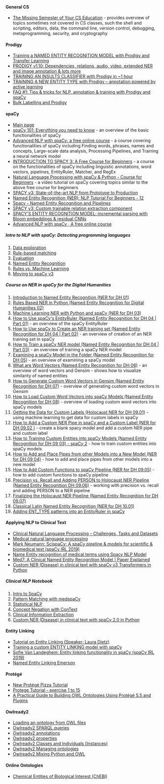 #### General CS

- [The Missing Semester of Your CS Education](https://missing.csail.mit.edu/) - provides overview of topics sometimes not covered in CS classes, such the shell and scripting, editors, data, the command line, version control, debugging, metaprogramming, security, and cryptography

#### Prodigy

- [Training a NAMED ENTITY RECOGNITION MODEL with Prodigy and Transfer Learning](https://www.youtube.com/watch?v=59BKHO_xBPA)
- [PRODIGY v1.10: Dependencies, relations, audio, video, extended NER and image annotation & lots more](https://www.youtube.com/watch?v=KCrIa538u4I)
- [TRAINING AN INSULTS CLASSIFIER with Prodigy in ~1 hour](https://www.youtube.com/watch?v=5di0KlKl0fE)
- [TRAINING A NEW ENTITY TYPE with Prodigy – annotation powered by active learning](https://www.youtube.com/watch?v=l4scwf8KeIA)
- [FAQ #1: Tips & tricks for NLP, annotation & training with Prodigy and spaCy](https://www.youtube.com/watch?v=tMAU3gLbKII)
- [Bulk Labelling and Prodigy](https://www.youtube.com/watch?v=gDk7_f3ovIk)

#### spaCy
- [Main page](https://spacy.io/)
- [spaCy 101: Everything you need to know](https://spacy.io/usage/spacy-101) - an overview of the basic functionalities of spaCy
- [Advanced NLP with spaCy: a free online course](https://course.spacy.io/en/) - a course covering functionalities of spaCy including Finding words, phrases, names and concepts, Large-scale data analysis, Processing Pipelines, and Training a neural network model
- [INTRODUCTION TO SPACY 3: A Free Course for Beginners](http://spacy.pythonhumanities.com/intro.html) - a course on the functionalities of spaCy including linguistic annotations, word vectors, pipelines, EntityRuler, Matcher, and RegEx
- [Natural Language Processing with spaCy & Python - Course for Beginners](https://www.youtube.com/watch?v=dIUTsFT2MeQ) - a video tutorial on spaCy covering topics similar to the above free course for beginners
- [SPACY v3: State-of-the-art NLP from Prototype to Production](https://www.youtube.com/watch?v=9k_EfV7Cns0)
- [Named Entity Recognition (NER): NLP Tutorial For Beginners - 12](https://www.youtube.com/watch?v=2XUhKpH0p4M)
- [Spacy - Named Entity Recognition and Pipelines](https://www.youtube.com/watch?v=b1JKXkfy1ko)
- [SPACY v3: Custom trainable relation extraction component](https://www.youtube.com/watch?v=8HL-Ap5_Axo)
- [SPACY'S ENTITY RECOGNITION MODEL: incremental parsing with Bloom embeddings & residual CNNs](https://www.youtube.com/watch?v=sqDHBH9IjRU)
- [Advanced NLP with spaCy · A free online course](https://www.youtube.com/watch?v=THduWAnG97k)

##### Intro to NLP with spaCy: Detecting programming languages
1. [Data exploration](https://www.youtube.com/watch?v=WnGPv6HnBok)
2. [Rule-based matching](https://www.youtube.com/watch?v=KL4-Mpgbahw)
3. [Evaluation](https://www.youtube.com/watch?v=4V0JDdohxAk)
4. [Named Entity Recognition](https://www.youtube.com/watch?v=IqOJU1-_Fi0)
5. [Rules vs. Machine Learning](https://www.youtube.com/watch?v=f4sqeLRzkPg)
6. [Moving to spaCy v3](https://www.youtube.com/watch?v=k77RrmMaKEI)

##### Course on NER in spaCy for the Digital Humanities
1.  [Introduction to Named Entity Recognition (NER for DH 01)](https://www.youtube.com/watch?v=E9h8qVm2uNY)
2.  [Rules Based NER in Python (Named Entity Recognition for Digital Humanities 02)](https://www.youtube.com/watch?v=O_2uq0sdCQo)
3.  [Machine Learning NER with Python and spaCy (NER for DH 03)](https://www.youtube.com/watch?v=2Ny0yATnuxY)
4. [How to Use spaCy's EntityRuler (Named Entity Recognition for DH 04 | Part 01)](https://www.youtube.com/watch?v=wpyCzodvO3A) - an overview of the spaCy EntityRuler
5. [How to Use spaCy to Create an NER training set (Named Entity Recognition for DH 04 | Part 02)](https://www.youtube.com/watch?v=YBRF7tq1V-Q) - an overview of creation of an NER training set in spaCy
6. [How to Train a spaCy NER model (Named Entity Recognition for DH 04 | Part 03)](https://www.youtube.com/watch?v=7Z1imsp6g10) - an overview of training a spaCy NER model
7. [Examining a spaCy Model in the Folder (Named Entity Recognition for DH 05)](https://www.youtube.com/watch?v=cuUf2H6uCA8) - an overview of examining a spaCy model
8. [What are Word Vectors (Named Entity Recognition for DH 06)](https://www.youtube.com/watch?v=eZJm7PisZvk) - an overview of word vectors and Gensim - shows how to visualize similarity of named entities 
9. [How to Generate Custom Word Vectors in Gensim (Named Entity Recognition for DH 07)](https://www.youtube.com/watch?v=6HM75qOsgkU) - overview of generating custom word vectors in Gensim
10. [How to Load Custom Word Vectors into spaCy Models (Named Entity Recognition for DH 08)](https://www.youtube.com/watch?v=aQPMWS6XiI8) - overview of loading custom word vectors into spaCy models
11. [Getting the Data for Custom Labels (Holocaust NER for DH 09.01)](https://www.youtube.com/watch?v=XScpSI3RYQI) - using machine learning to get data for custom labels in spaCy
12. [How to Add a Custom NER Pipe in spaCy and a Custom Label (NER for DH 09.02 )](https://www.youtube.com/watch?v=1l3v2Zcgb3s) - create a blank spacy model and add a custom NER pipe and custom label
13. [How to Training Custom Entities into spaCy Models (Named Entity Recognition for DH 09 03) - spaCy 2](https://www.youtube.com/watch?v=EcwehOuoqxw) - how to train custom entities into spaCy models
14. [How to Add and Place Pipes from other Models into a New Model (NER for DH 09 04)](https://www.youtube.com/watch?v=fNvTnf10N2M) - how to add and place pipes from other models into a new model
15. [How to Add Custom Functions to spaCy Pipeline (NER for DH 09.05)](https://www.youtube.com/watch?v=XE22cAnwmuQ) - how to add custom functions to spaCy pipeline
16. [Precision vs. Recall and Adding PERSON to Holocaust NER Pipeline (Named Entity Recognition DH 09.06)](https://www.youtube.com/watch?v=-321RJ_Rna8) - working with precision vs. recall and adding PERSON to a NER pipeline
17. [Finalizing the Holocaust NER Pipeline (Named Entity Recognition for DH 09.07)](https://www.youtube.com/watch?v=MYs0W2fPxSo)
18. [Classical Latin Named Entity Recognition (NER for DH 10.01)](https://www.youtube.com/watch?v=zywMBYmV6Ew)
19. [Adding ENT_TYPE patterns into an EntityRuler in spaCy](https://www.youtube.com/watch?v=mDiC6at1TlE)

#### Applying NLP to Clinical Text

- [Clinical Natural Language Processing – Challenges, Tasks and Datasets](https://www.youtube.com/watch?v=yrN8VqkCWWc)
- [Medical natural language processing](https://www.youtube.com/watch?v=oyhpIWa9w1Y)
- [Mark Neumann: ScispaCy: A spaCy pipeline & models for scientific & biomedical text (spaCy IRL 2019)](https://www.youtube.com/watch?v=2_HSKDALwuw)
- [Name Entity recognition of medical terms using Spacy NLP Model](https://www.youtube.com/watch?v=_xhvbHuTcfE)
- [Med7: A Clinical Named Entity Recognition Model | Paper Explained](https://www.youtube.com/watch?v=PTu89JoxBTw)
- [Custom NER (Disease) in clinical text with spaCy v3 Transformers in Python](https://www.youtube.com/watch?v=Nv3TqzT2RLI)

##### Clinical NLP Notebook 
1. [Intro to SpaCy](https://www.youtube.com/watch?v=wsAJpTyE6OY)
2. [Pattern Matching with medspaCy](https://www.youtube.com/watch?v=ymON0qXbbdw)
3. [Statistical NLP](https://www.youtube.com/watch?v=kKqesjURq60)
4. [Concept Negation with ConText](https://www.youtube.com/watch?v=-YxyxE4qP4E)
5. [Clinical Information Extraction](https://www.youtube.com/watch?v=EVLPi777wW4)
6. [Custom NER (Disease) in clinical text with spaCy 2.0 in Python](https://www.youtube.com/watch?v=DxLcMI-EMYI)

#### Entity Linking
- [Tutorial on Entity Linking (Speaker: Laura Dietz)](https://www.youtube.com/watch?v=CBvE3BNErgE)
- [Training a custom ENTITY LINKING model with spaCy](https://www.youtube.com/watch?v=8u57WSXVpmw)
- [Sofie Van Landeghem: Entity linking functionality in spaCy (spaCy IRL 2019)](https://www.youtube.com/watch?v=PW3RJM8tDGo)
- [Named Entity Linking Emerson](https://github.com/explosion/projects/tree/v3/tutorials/nel_emerson)

#### Protégé
- [New Protégé Pizza Tutorial](https://www.michaeldebellis.com/post/new-protege-pizza-tutorial)
- [Protege Tutorial - exercise 1 to 15](https://www.youtube.com/watch?v=1wVeD2PutOA)
- [A Practical Guide to Building OWL Ontologies Using Protégé 5.5 and Plugins](https://drive.google.com/file/d/1A3Y8T6nIfXQ_UQOpCAr_HFSCwpTqELeP/view)

#### Owlready2

- [Loading an ontology from OWL files](https://owlready2.readthedocs.io/en/latest/onto.html#loading-an-ontology-from-owl-files)
- [Owlready2 SPARQL queries](https://owlready2.readthedocs.io/en/latest/sparql.html)
- [Owlready2 annotations](https://owlready2.readthedocs.io/en/latest/annotations.html)
- [Owlready2 properties](https://owlready2.readthedocs.io/en/latest/properties.html)
- [Owlready2 Classes and Individuals (Instances)](https://owlready2.readthedocs.io/en/latest/class.html)
- [Owlready2 Managing ontologies](https://owlready2.readthedocs.io/en/latest/onto.html)
- [Owlready2 Mixing Python and OWL](https://owlready2.readthedocs.io/en/latest/mixing_python_owl.html)

#### Online Ontologies

- [Chemical Entities of Biological Interest (ChEBI)](https://www.ebi.ac.uk/chebi/)
